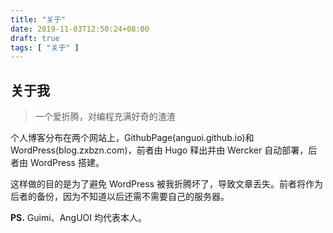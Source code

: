 ```yaml
---
title: "关于"
date: 2019-11-03T12:50:24+08:00
draft: true
tags: [ "关于" ]
---
```


## 关于我

> 一个爱折腾，对编程充满好奇的渣渣

个人博客分布在两个网站上，GithubPage(anguoi.github.io)和 WordPress(blog.zxbzn.com)，前者由 Hugo 释出并由 Wercker 自动部署，后者由 WordPress 搭建。

这样做的目的是为了避免 WordPress 被我折腾坏了，导致文章丢失。前者将作为后者的备份，因为不知道以后还需不需要自己的服务器。

**PS.** Guimi、AngUOI 均代表本人。
